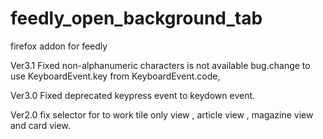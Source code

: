 # feedly_open_background_tab
firefox addon for feedly


Ver3.1
 Fixed  non-alphanumeric characters is not available bug.change to use  KeyboardEvent.key from KeyboardEvent.code,  
 
Ver3.0
 Fixed deprecated keypress event to keydown event. 
 
Ver2.0
 fix selector for to work tile only view , article view , magazine view and card view.
